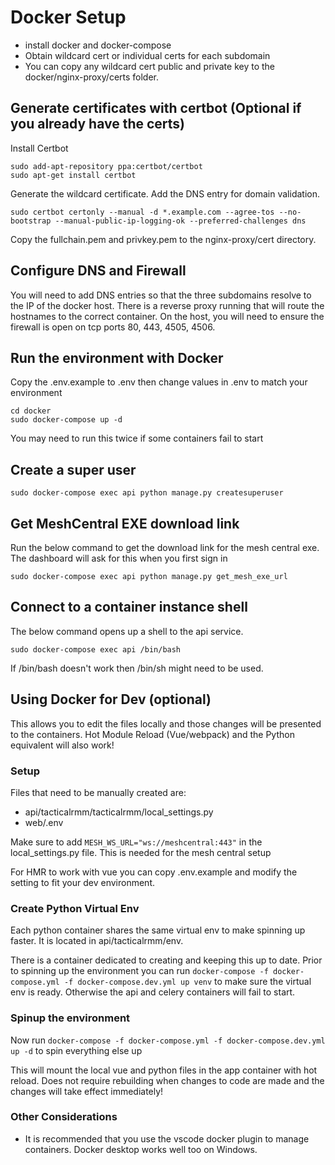 # Docker Setup

- install docker and docker-compose
- Obtain wildcard cert or individual certs for each subdomain
- You can copy any wildcard cert public and private key to the docker/nginx-proxy/certs folder.

## Generate certificates with certbot (Optional if you already have the certs)

Install Certbot

```
sudo add-apt-repository ppa:certbot/certbot
sudo apt-get install certbot
```

Generate the wildcard certificate. Add the DNS entry for domain validation.

```
sudo certbot certonly --manual -d *.example.com --agree-tos --no-bootstrap --manual-public-ip-logging-ok --preferred-challenges dns
```
Copy the fullchain.pem and privkey.pem to the nginx-proxy/cert directory.

## Configure DNS and Firewall

You will need to add DNS entries so that the three subdomains resolve to the IP of the docker host. There is a reverse proxy running that will route the hostnames to the correct container. On the host, you will need to ensure the firewall is open on tcp ports 80, 443, 4505, 4506.

## Run the environment with Docker

Copy the .env.example to .env then
change values in .env to match your environment

```
cd docker
sudo docker-compose up -d
```

You may need to run this twice if some containers fail to start

## Create a super user

```
sudo docker-compose exec api python manage.py createsuperuser
```

## Get MeshCentral EXE download link

Run the below command to get the download link for the mesh central exe. The dashboard will ask for this when you first sign in

```
sudo docker-compose exec api python manage.py get_mesh_exe_url
```

## Connect to a container instance shell

The below command opens up a shell to the api service.

```
sudo docker-compose exec api /bin/bash
```

If /bin/bash doesn't work then /bin/sh might need to be used.

## Using Docker for Dev (optional)

This allows you to edit the files locally and those changes will be presented to the containers. Hot Module Reload (Vue/webpack) and the Python equivalent will also work!

### Setup

Files that need to be manually created are:
- api/tacticalrmm/tacticalrmm/local_settings.py
- web/.env

Make sure to add `MESH_WS_URL="ws://meshcentral:443"` in the local_settings.py file. This is needed for the mesh central setup

For HMR to work with vue you can copy .env.example and modify the setting to fit your dev environment.

### Create Python Virtual Env

Each python container shares the same virtual env to make spinning up faster. It is located in api/tacticalrmm/env.

There is a container dedicated to creating and keeping this up to date. Prior to spinning up the environment you can run `docker-compose -f docker-compose.yml -f docker-compose.dev.yml up venv` to make sure the virtual env is ready. Otherwise the api and celery containers will fail to start.

### Spinup the environment

Now run `docker-compose -f docker-compose.yml -f docker-compose.dev.yml up -d` to spin everything else up

This will mount the local vue and python files in the app container with hot reload. Does not require rebuilding when changes to code are made and the changes will take effect immediately!

### Other Considerations

- It is recommended that you use the vscode docker plugin to manage containers. Docker desktop works well too on Windows.
